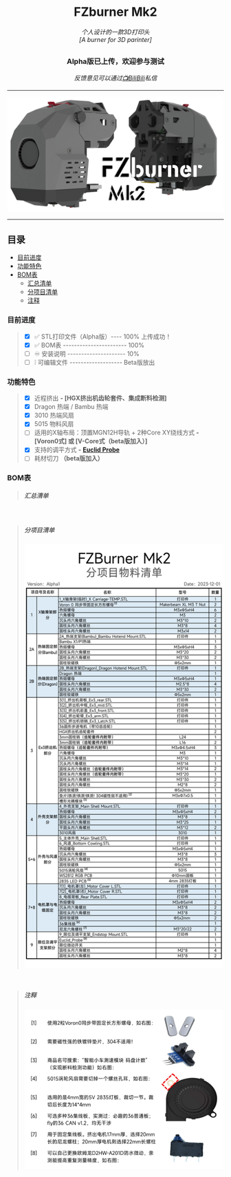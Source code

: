 <h1 align="center">FZburner Mk2</h1>

*<p align="center">个人设计的一款3D打印头
  <br />
  [A burner for 3D parinter]</p>*



## <h3 align="center"> Alpha版已上传，欢迎参与测试 </h3>
 *<p align="center">反馈意见可以通过[📺BiliBili](https://space.bilibili.com/1898517)私信</p>*

 ---
 
![FZburner-Mk2](Images-效果图/FZBurner_Mk2.png)

 ---

 ## 目录

- [目前进度](#目前进度)
- [功能特色](#功能特色)
- [BOM表](#BOM表)
  - [汇总清单](#汇总清单)
  - [分项目清单](#分项目清单)
  - [注释](#注释)
    
### 目前进度 

> - [x] ✅ STL打印文件（Alpha版）---- 100%  上传成功！
> - [x] ✅ BOM表 -----------------------     100%
> - [ ]  ♾ 安装说明 ---------------------     10%
> - [ ]  ❕ 可编辑文件 -------------------  Beta版放出
 
### 功能特色

> - [x] 近程挤出  **- [HGX挤出机齿轮套件、集成断料检测]**
> - [x] Dragon 热端 / Bambu 热端
> - [x] 3010 热端风扇
> - [x] 5015 物料风扇
> - [ ] 适用的X轴布局：顶置MGN12H导轨 + 2种Core XY绕线方式    **- [Voron0式] 或 [V-Core式（beta版加入）]**
> - [x] 支持的调平方式  **-** [**Euclid Probe**](https://github.com/nionio6915/Euclid_Probe)
> - [ ] 耗材切刀 **（beta版加入）**

### BOM表

> ##### 汇总清单
>
  <br />
  
>##### 分项目清单
> ![分项目清单](Images-效果图/分项目物料清单.png)
  <br />
  
>##### 注释
> ![物料清单注释.png](Images-效果图/物料清单注释.png)
  <br />
